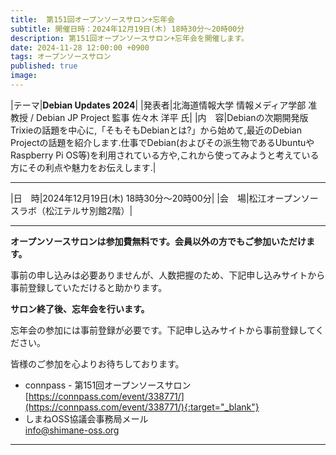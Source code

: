 ```yaml
---
title:  第151回オープンソースサロン+忘年会
subtitle: 開催日時：2024年12月19日(木) 18時30分～20時00分 
description: 第151回オープンソースサロン+忘年会を開催します。
date: 2024-11-28 12:00:00 +0900
tags: オープンソースサロン
published: true
image:
---
```


|<nobr>テーマ</nobr>|__Debian Updates 2024__|
|<nobr>発表者</nobr>|北海道情報大学 情報メディア学部 准教授 / Debian JP Project 監事 佐々木 洋平  氏|
|<nobr>内　容</nobr>|Debianの次期開発版Trixieの話題を中心に,「そもそもDebianとは?」から始めて,最近のDebian Projectの話題を紹介します.仕事でDebian(およびその派生物であるUbuntuやRaspberry Pi OS等)を利用されている方や,これから使ってみようと考えている方にその利点や魅力をお伝えします.|

---

|<nobr>日　時</nobr>|2024年12月19日(木) 18時30分～20時00分|
|<nobr>会　場</nobr>|松江オープンソースラボ（松江テルサ別館2階）|

---

__オープンソースサロンは参加費無料です。会員以外の方でもご参加いただけます。__  

事前の申し込みは必要ありませんが、人数把握のため、下記申し込みサイトから事前登録していただけると助かります。  

__サロン終了後、忘年会を行います。__  

忘年会の参加には事前登録が必要です。下記申し込みサイトから事前登録してください。  

皆様のご参加を心よりお待ちしております。  

- connpass - 第151回オープンソースサロン  
[https://connpass.com/event/338771/](https://connpass.com/event/338771/){:target="_blank"}  
- しまねOSS協議会事務局メール  
[info@shimane-oss.org](mailto:info@shimane-oss.org)  

---
